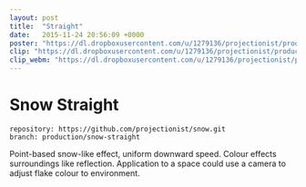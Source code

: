 ```yaml
---
layout: post
title:  "Straight"
date:   2015-11-24 20:56:09 +0000
poster: "https://dl.dropboxusercontent.com/u/1279136/projectionist/productions/snow-straight/poster.png"
clip: "https://dl.dropboxusercontent.com/u/1279136/projectionist/productions/snow-straight/clip800.mp4"
clip_webm: "https://dl.dropboxusercontent.com/u/1279136/projectionist/productions/snow-straight/clip800.webm"
---
```


# Snow Straight

```
repository: https://github.com/projectionist/snow.git
branch: production/snow-straight
```

Point-based snow-like effect, uniform downward speed.
Colour effects surroundings like reflection.
Application to a space could use a camera to adjust flake colour to environment.
